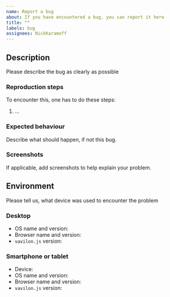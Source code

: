 ```yaml
---
name: Report a bug
about: If you have encountered a bug, you can report it here
title: ""
labels: bug
assignees: NickKaramoff
---
```


## Description

Please describe the bug as clearly as possible

### Reproduction steps

To encounter this, one has to do these steps:

1. ...

### Expected behaviour

Describe what should happen, if not this bug.

### Screenshots

If applicable, add screenshots to help explain your problem.

## Environment

Please tell us, what device was used to encounter the problem

### Desktop

- OS name and version:
- Browser name and version:
- `vavilon.js` version:

### Smartphone or tablet

- Device:
- OS name and version:
- Browser name and version:
- `vavilon.js` version:
